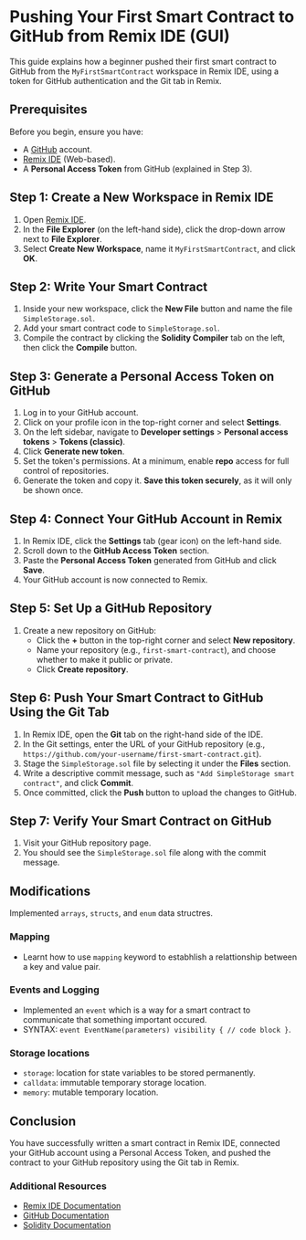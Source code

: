 # Pushing Your First Smart Contract to GitHub from Remix IDE (GUI)

This guide explains how a beginner pushed their first smart contract to GitHub from the `MyFirstSmartContract` workspace in Remix IDE, using a token for GitHub authentication and the Git tab in Remix.

## Prerequisites
Before you begin, ensure you have:
- A [GitHub](https://github.com/) account.
- [Remix IDE](https://remix.ethereum.org/) (Web-based).
- A **Personal Access Token** from GitHub (explained in Step 3).

## Step 1: Create a New Workspace in Remix IDE

1. Open [Remix IDE](https://remix.ethereum.org/).
2. In the **File Explorer** (on the left-hand side), click the drop-down arrow next to **File Explorer**.
3. Select **Create New Workspace**, name it `MyFirstSmartContract`, and click **OK**.

## Step 2: Write Your Smart Contract

1. Inside your new workspace, click the **New File** button and name the file `SimpleStorage.sol`.
2. Add your smart contract code to `SimpleStorage.sol`.
3. Compile the contract by clicking the **Solidity Compiler** tab on the left, then click the **Compile** button.

## Step 3: Generate a Personal Access Token on GitHub

1. Log in to your GitHub account.
2. Click on your profile icon in the top-right corner and select **Settings**.
3. On the left sidebar, navigate to **Developer settings** > **Personal access tokens** > **Tokens (classic)**.
4. Click **Generate new token**.
5. Set the token's permissions. At a minimum, enable **repo** access for full control of repositories.
6. Generate the token and copy it. **Save this token securely**, as it will only be shown once.

## Step 4: Connect Your GitHub Account in Remix

1. In Remix IDE, click the **Settings** tab (gear icon) on the left-hand side.
2. Scroll down to the **GitHub Access Token** section.
3. Paste the **Personal Access Token** generated from GitHub and click **Save**.
4. Your GitHub account is now connected to Remix.

## Step 5: Set Up a GitHub Repository

1. Create a new repository on GitHub:
    - Click the **+** button in the top-right corner and select **New repository**.
    - Name your repository (e.g., `first-smart-contract`), and choose whether to make it public or private.
    - Click **Create repository**.

## Step 6: Push Your Smart Contract to GitHub Using the Git Tab

1. In Remix IDE, open the **Git** tab on the right-hand side of the IDE.
2. In the Git settings, enter the URL of your GitHub repository (e.g., `https://github.com/your-username/first-smart-contract.git`).
3. Stage the `SimpleStorage.sol` file by selecting it under the **Files** section.
4. Write a descriptive commit message, such as `"Add SimpleStorage smart contract"`, and click **Commit**.
5. Once committed, click the **Push** button to upload the changes to GitHub.

## Step 7: Verify Your Smart Contract on GitHub

1. Visit your GitHub repository page.
2. You should see the `SimpleStorage.sol` file along with the commit message.

## Modifications
Implemented `arrays`, `structs`, and `enum` data structres.
### Mapping
- Learnt how to use `mapping` keyword to estabhlish a relattionship between a key and value pair.
### Events and Logging
- Implemented an `event` which is a way for a smart contract to communicate that something important occured.
- SYNTAX: `event EventName(parameters) visibility { // code block }`.
### Storage locations
- `storage`: location for state variables to be stored permanently.
- `calldata`: immutable temporary storage location.
- `memory`: mutable temporary location.
## Conclusion

You have successfully written a smart contract in Remix IDE, connected your GitHub account using a Personal Access Token, and pushed the contract to your GitHub repository using the Git tab in Remix.

### Additional Resources
- [Remix IDE Documentation](https://remix-ide.readthedocs.io/en/latest/)
- [GitHub Documentation](https://docs.github.com/)
- [Solidity Documentation](https://docs.soliditylang.org/en/v0.8.0/)
